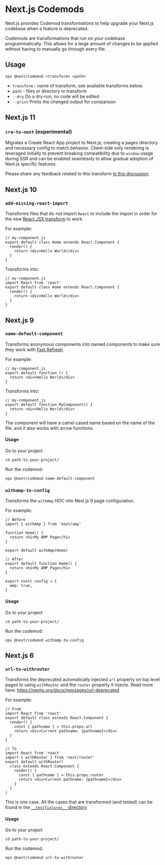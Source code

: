 # Next.js Codemods

Next.js provides Codemod transformations to help upgrade your Next.js codebase when a feature is deprecated.

Codemods are transformations that run on your codebase programmatically. This allows for a large amount of changes to be applied without having to manually go through every file.

## Usage

`npx @next/codemod <transform> <path>`

- `transform` - name of transform, see available transforms below.
- `path` - files or directory to transform
- `--dry` Do a dry-run, no code will be edited
- `--print` Prints the changed output for comparison

## Next.js 11

### `cra-to-next` (experimental)

Migrates a Create React App project to Next.js; creating a pages directory and necessary config to match behavior. Client-side only rendering is leveraged initially to prevent breaking compatibility due to `window` usage during SSR and can be enabled seamlessly to allow gradual adoption of Next.js specific features.

Please share any feedback related to this transform [in this discussion](https://github.com/vercel/next.js/discussions/25858).

## Next.js 10

### `add-missing-react-import`

Transforms files that do not import `React` to include the import in order for the new [React JSX transform](https://reactjs.org/blog/2020/09/22/introducing-the-new-jsx-transform.html) to work.

For example:

    // my-component.js
    export default class Home extends React.Component {
      render() {
        return <div>Hello World</div>
      }
    }

Transforms into:

    // my-component.js
    import React from 'react'
    export default class Home extends React.Component {
      render() {
        return <div>Hello World</div>
      }
    }

## Next.js 9

### `name-default-component`

Transforms anonymous components into named components to make sure they work with [Fast Refresh](https://nextjs.org/blog/next-9-4#fast-refresh).

For example:

    // my-component.js
    export default function () {
      return <div>Hello World</div>
    }

Transforms into:

    // my-component.js
    export default function MyComponent() {
      return <div>Hello World</div>
    }

The component will have a camel cased name based on the name of the file, and it also works with arrow functions.

#### Usage

Go to your project

    cd path-to-your-project/

Run the codemod:

    npx @next/codemod name-default-component

### `withamp-to-config`

Transforms the `withAmp` HOC into Next.js 9 page configuration.

For example:

    // Before
    import { withAmp } from 'next/amp'

    function Home() {
      return <h1>My AMP Page</h1>
    }

    export default withAmp(Home)

    // After
    export default function Home() {
      return <h1>My AMP Page</h1>
    }

    export const config = {
      amp: true,
    }

#### Usage

Go to your project

    cd path-to-your-project/

Run the codemod:

    npx @next/codemod withamp-to-config

## Next.js 6

### `url-to-withrouter`

Transforms the deprecated automatically injected `url` property on top level pages to using `withRouter` and the `router` property it injects. Read more here: <https://nextjs.org/docs/messages/url-deprecated>

For example:

    // From
    import React from 'react'
    export default class extends React.Component {
      render() {
        const { pathname } = this.props.url
        return <div>Current pathname: {pathname}</div>
      }
    }

    // To
    import React from 'react'
    import { withRouter } from 'next/router'
    export default withRouter(
      class extends React.Component {
        render() {
          const { pathname } = this.props.router
          return <div>Current pathname: {pathname}</div>
        }
      }
    )

This is one case. All the cases that are transformed (and tested) can be found in the [`__testfixtures__` directory](https://github.com/vercel/next.js/tree/canary/packages/next-codemod/transforms/__testfixtures__/url-to-withrouter).

#### Usage

Go to your project

    cd path-to-your-project/

Run the codemod:

    npx @next/codemod url-to-withrouter
